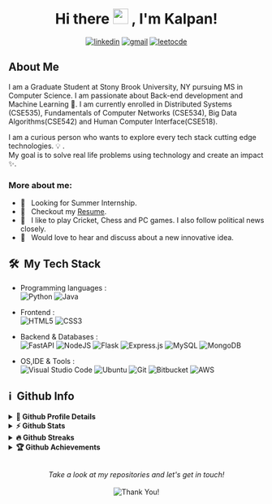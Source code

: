 <h1 align="center"> Hi there <img src="https://media.giphy.com/media/hvRJCLFzcasrR4ia7z/giphy.gif" width="30px"> , I'm Kalpan!</a> </h1>



<p align="center">
  <a href="https://www.linkedin.com/in/kalpan-tumdi"><img alt="linkedin" title="Linkedin" src="https://img.shields.io/badge/linkedin-%230077B5.svg?style=for-the-badge&logo=linkedin&logoColor=white"/></a>
  <a href="mailto:kalpantumdi@gmail.com"><img alt="gmail" title="gmail" src="https://img.shields.io/badge/Gmail-D14836?style=for-the-badge&logo=gmail&logoColor=white"/></a>
  <a href="https://www.leetcode.com/https://leetcode.com/Kalpan_13/"><img alt="leetocde" title="leetcode" src="https://img.shields.io/badge/LeetCode-000000?style=for-the-badge&logo=LeetCode&logoColor=#d16c06"/></a>
</p>

<h2>About Me</h2>

I am a Graduate Student at Stony Brook University, NY pursuing MS in Computer Science. I am passionate about Back-end development and Machine Learning 🚀. 
I am currently enrolled in Distributed Systems (CSE535), Fundamentals of Computer Networks (CSE534), Big Data Algorithms(CSE542) and Human Computer Interface(CSE518).


I am a curious person who wants to explore every tech stack cutting edge technologies. :bulb:  .<br>
My goal is to solve real life problems using technology and create an impact :sparkles:.

### More about me:

- 🤝 &nbsp; Looking for Summer Internship.
- 📝 &nbsp; Checkout my [Resume](https://drive.google.com/file/d/1W5RkpnKiXD2FDEQOCqUI360MlZzzsEvJ/view?usp=sharing).
- :ski: &nbsp; I like to play Cricket, Chess and PC games. I also follow political news closely. 
- 🌱 &nbsp; Would love to hear and discuss about a new innovative idea.

<h2> 🛠 &nbsp;My Tech Stack</h2>

- Programming languages : <br />
  ![Python](https://img.shields.io/badge/python-3670A0?style=for-the-badge&logo=python&logoColor=ffdd54)
  ![Java](https://img.shields.io/badge/java-%23ED8B00.svg?style=for-the-badge&logo=java&logoColor=white)
- Frontend : <br />
![HTML5](https://img.shields.io/badge/html5-%23E34F26.svg?style=for-the-badge&logo=html5&logoColor=white)
![CSS3](https://img.shields.io/badge/css3-%231572B6.svg?style=for-the-badge&logo=css3&logoColor=white)
- Backend & Databases : <br />
  ![FastAPI](https://img.shields.io/badge/FastAPI-005571?style=for-the-badge&logo=fastapi)
  ![NodeJS](https://img.shields.io/badge/node.js-6DA55F?style=for-the-badge&logo=node.js&logoColor=white)
  ![Flask](https://img.shields.io/badge/flask-%23000.svg?style=for-the-badge&logo=flask&logoColor=white)
  ![Express.js](https://img.shields.io/badge/express.js-%23404d59.svg?style=for-the-badge&logo=express&logoColor=%2361DAFB)
  ![MySQL](https://img.shields.io/badge/mysql-%2300f.svg?style=for-the-badge&logo=mysql&logoColor=white)
  ![MongoDB](https://img.shields.io/badge/MongoDB-%234ea94b.svg?style=for-the-badge&logo=mongodb&logoColor=white)

- OS,IDE & Tools : <br />
  ![Visual Studio Code](https://img.shields.io/badge/Visual%20Studio%20Code-0078d7.svg?style=for-the-badge&logo=visual-studio-code&logoColor=white)
  ![Ubuntu](https://img.shields.io/badge/Ubuntu-E95420?style=for-the-badge&logo=ubuntu&logoColor=white)
  ![Git](https://img.shields.io/badge/git-%23F05033.svg?style=for-the-badge&logo=git&logoColor=white)
  ![Bitbucket](https://img.shields.io/badge/bitbucket-%230047B3.svg?style=for-the-badge&logo=bitbucket&logoColor=white)
  ![AWS](https://img.shields.io/badge/AWS-%23FF9900.svg?style=for-the-badge&logo=amazon-aws&logoColor=white)
  
<h2>ℹ️ &nbsp;Github Info</h2>
<details>	
  <summary><b>🔎 Github Profile Details</b></summary>
<p align="center"><img height="180em" src="https://github-profile-summary-cards.vercel.app/api/cards/profile-details?username=Kalpan13&theme=github_dark" alt="Kalpan13" align = "center"/></p>
</details>
<details>	
  <summary><b>⚡ Github Stats</b></summary>
<p align="center"><img height="180em" src="https://github-readme-stats.vercel.app/api?username=Kalpan13&hide_border=true&count_private=true&show_icons=true&theme=radical" alt="Kalpan13" align = "center"/>
<img height="180em" src="https://github-readme-stats.vercel.app/api/top-langs?username=Kalpan13&show_icons=true&locale=en&layout=compact&hide_border=true&theme=radical" alt="Kalpan13" align = "center"/></p>
</details>
<details>
 <summary><b>🔥 Github Streaks</b></summary>
<p align="center"><img src="https://github-readme-streak-stats.herokuapp.com/?user=Kalpan138&theme=black-ice&hide_border=true&stroke=0000&background=0D1117&ring=e05397&fire=e05397&currStreakLabel=e05397" alt="Kalpan13" /></p>
</details>
<details>
 <summary><b>🏆 Github Achievements</b></summary>
<p align="center"> <a href="https://github.com/Kalpan13"><img src="https://github-profile-trophy.vercel.app/?username=Kalpan13&margin-w=5&theme=radical" alt="Kalpan13" /></a> </p>
</details>
<br>
 
<p align="center">
    <i>Take a look at my repositories and let's get in touch!</i><br><br>
   <img alt="Thank You!" title="Thank You" src="https://img.shields.io/badge/Thank-You-ff69b4.svg"/>
</p>
